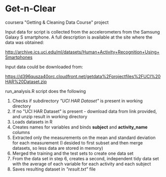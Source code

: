 # Get-n-Clear
coursera "Getting &amp; Cleaning Data Course" project

Input data for script is collected from the accelerometers from the Samsung Galaxy S smartphone. A full description is available at the site where the data was obtained: 

http://archive.ics.uci.edu/ml/datasets/Human+Activity+Recognition+Using+Smartphones 

Input data could be downloaded from: 

https://d396qusza40orc.cloudfront.net/getdata%2Fprojectfiles%2FUCI%20HAR%20Dataset.zip 

run_analysis.R script does the following

1. Checks if subdirectory *"UCI HAR Dataset"* is present in working directory
2. If no "UCI HAR Dataset" is present - download data from link provided, and unzip result in working directory
3. Loads datasets in R
4. Creates names for variables and binds **subject** and **activity_name** columns
5. Extracted only the measurements on the mean and standard deviation for each measurement (I desided to first subset and then merge datasets, so less data are stored in memory)
6. Merged the training and the test sets to create one data set
7. From the data set in step 6, creates a second, independent tidy data set with the average of each variable for each activity and each subject
8. Saves resulting dataset in *"result.txt"* file
